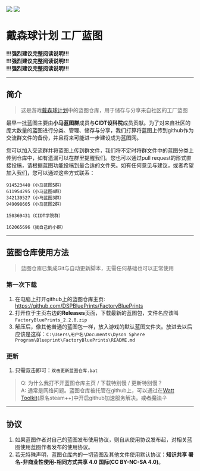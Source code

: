 ![](https://img.shields.io/github/languages/code-size/DSPBluePrints/FactoryBluePrints?style=for-the-badge)
![](https://img.shields.io/github/last-commit/DSPBluePrints/FactoryBluePrints?style=for-the-badge)

# 戴森球计划 工厂蓝图

**!!!强烈建议完整阅读说明!!!**  
**!!!强烈建议完整阅读说明!!!**  
**!!!强烈建议完整阅读说明!!!**  

---

## 简介

> 这是游戏[戴森球计划](https://store.steampowered.com/app/1366540/_/)中的蓝图仓库，用于储存与分享来自社区的工厂蓝图  

最早一批蓝图主要由**小马蓝图群**成员与**CIDT设科院**成员贡献。为了对来自社区的庞大数量的蓝图进行分类、管理、储存与分享，我们打算将蓝图上传到github作为交流群文件的备份，并且将来可能进一步建设成为蓝图网。  

您可以加入交流群并将蓝图上传到群文件，我们将不定时将群文件中的蓝图分类上传到仓库中，如有遗漏可以在群里提醒我们。您也可以通过pull request的形式直接投稿，请根据蓝图功能投稿到最合适的文件夹。如有任何意见与建议，或者希望加入我们，您可以通过这些方式联系：  

```text
914523440（小马蓝图5群）
611954295（小马蓝图4群）
342139527（小马蓝图3群）
949098605（小马蓝图2群）

150369431（CIDT学院群）

162065696（我自己的小群）
```

---

## 蓝图仓库使用方法

> 蓝图仓库已集成Git与自动更新脚本，无需任何基础也可以正常使用

### 第一次下载

1. 在电脑上打开github上的蓝图仓库主页: https://github.com/DSPBluePrints/FactoryBluePrints
2. 打开位于主页右边的**Releases**页面，下载最新的蓝图包，文件名应该叫`FactoryBluePrints_2.2.0.zip`
3. 解压后，像其他普通的蓝图包一样，放入游戏的默认蓝图文件夹。放进去以后应该是这样：`C:\Users\用户名\Documents\Dyson Sphere Program\Blueprint\FactoryBluePrints\README.md`

### 更新

1. 只需双击即可：`双击更新蓝图仓库.bat`

> Q: 为什么我打不开蓝图仓库主页 / 下载特别慢 / 更新特别慢？  
> A: 通常是网络问题。蓝图仓库被托管在github上，可以通过在[Watt Toolkit](https://steampp.net)(原名steam++)中开启github加速服务解决。~~或者魔法？~~  

<!--

### 以下内容已过时，出于信息完整性考虑暂不删除，但是已经隐藏

### 视频教程

内容同下方的文字教程，视频时长约1.5min  
https://www.bilibili.com/video/bv1RK411Z7b2  

---

### 文字教程

#### 基础用法

您可以直接进入[蓝图仓库的网页](https://github.com/DSPBluePrints/FactoryBluePrints)，寻找并打开自己需要的蓝图文件，点击位于蓝图代码右上方的**全选复制**(Copy raw contents)。  
然后进入游戏，在蓝图页面依次点击**新建空蓝图**，**粘贴**，**保存更改**，就可以将蓝图代码保存到本地，像平常那样使用。  

> 常见问题：  
> Q: 为什么蓝图仓库网页打开特别慢，我该怎么办？  
> A: 蓝图仓库被托管在github上，可以通过在[Watt Toolkit](https://steampp.net)(原名steam++)中开启github加速服务解决。~~或者魔法？~~  

#### 进阶用法

如果您有[Git](https://git-scm.com/)的使用基础，**可以将整个蓝图仓库用`clone`命令拉取到游戏的蓝图文件夹内**。这样您将以蓝图合集的形式将完整的蓝图仓库下载到本地，并且可以在游戏内直接访问，享受在线蓝图仓库与游戏无缝衔接的体验。  

```cmd
git clone https://github.com/DSPBluePrints/FactoryBluePrints.git
```

> 常见问题：  
> Q: `error: SSL_read` 相关  
> A: 通常是网络波动，重试即可。如果已经排除网络问题可以搜索 `git SSL_read` 并逐一排查错误原因，此处不再赘述  

除非你真的非常清楚你正在做什么，否则请不要手动修改`.git`文件夹内的任何文件，这可能导致以后的自动更新出错  

可以通过`pull`命令进行对本地蓝图文件夹进行更新。Git将自动检查上次更新以来发生变动的蓝图/蓝图合集，并以增量更新的形式更新本地仓库  
**或者直接双击仓库根目录下的"双击更新蓝图仓库.bat"**  

```cmd
git pull origin main
```
-->

---

## 协议

1. 如果蓝图作者对自己的蓝图发布使用协议，则自从使用协议发布起，对相关蓝图使用蓝图作者发布的使用协议。  
2. 若无特殊声明，蓝图仓库内的一切蓝图及其他文件使用默认协议：**知识共享 署名-非商业性使用-相同方式共享 4.0 国际(CC BY-NC-SA 4.0)**。  
